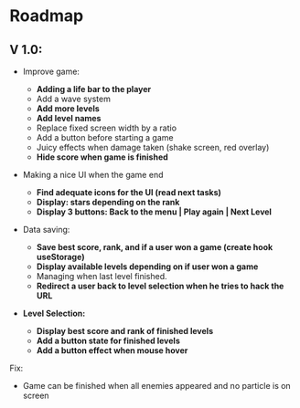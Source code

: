 # Roadmap

## V 1.0:

- Improve game:
  - **Adding a life bar to the player**
  - Add a wave system
  - **Add more levels**
  - **Add level names**
  - Replace fixed screen width by a ratio
  - Add a button before starting a game
  - Juicy effects when damage taken (shake screen, red overlay)
  - **Hide score when game is finished**

- Making a nice UI when the game end
  - **Find adequate icons for the UI (read next tasks)**
  - **Display: stars depending on the rank**
  - **Display 3 buttons: Back to the menu | Play again | Next Level**

- Data saving:
  - **Save best score, rank, and if a user won a game (create hook useStorage)**
  - **Display available levels depending on if user won a game**
  - Managing when last level finished.
  - **Redirect a user back to level selection when he tries to hack the URL**

- **Level Selection:**
  - **Display best score and rank of finished levels**
  - **Add a button state for finished levels**
  - **Add a button effect when mouse hover**

Fix:
 - Game can be finished when all enemies appeared and no particle is on screen